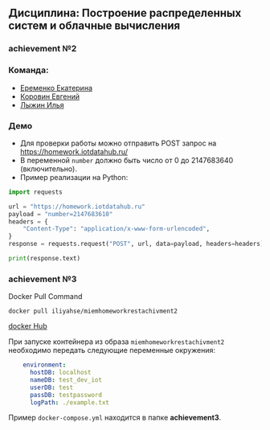 ## Дисциплина: Построение распределенных систем и облачные вычисления

### achievement №2
### Команда:
- [Еременко Екатерина](https://github.com/erkath)
- [Коровин Евгений](https://github.com/EvgeniyKorovin1)
- [Лыжин Илья](https://github.com/lyzhinIG)

### Демо

- Для проверки работы можно отправить POST запрос на https://homework.iotdatahub.ru/
- В переменной `number` должно быть число от 0 до 2147683640 (включительно).
- Пример реализации на Python:

```python
import requests

url = "https://homework.iotdatahub.ru"
payload = "number=2147683610"
headers = {
    "Content-Type": "application/x-www-form-urlencoded",
}
response = requests.request("POST", url, data=payload, headers=headers)

print(response.text)
```

### achievement №3
Docker Pull Command

```docker pull iliyahse/miemhomeworkrestachivment2```

[docker Hub](https://hub.docker.com/r/iliyahse/miemhomeworkrestachivment2)

При запуске контейнера из образа `miemhomeworkrestachivment2` необходимо передать следующие переменные окружения:
```yml
    environment:
      hostDB: localhost
      nameDB: test_dev_iot
      userDB: test
      passDB: testpassword
      logPath: ./example.txt
```
Пример `docker-compose.yml` находится в папке **achievement3**.
